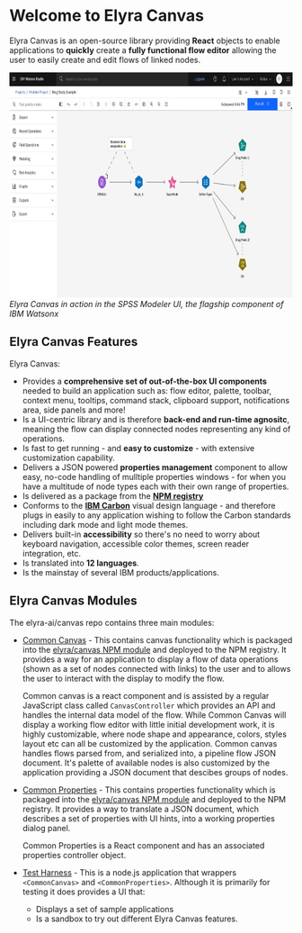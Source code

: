 # Welcome to Elyra Canvas

Elyra Canvas is an open-source library providing **React** objects to enable applications to
**quickly** create a **fully functional flow editor** allowing the user to easily create and edit
flows of linked nodes.

<p>
	<img src="assets/spss-modeler.gif" width="800" height="400"/>
	<br />
	<em>Elyra Canvas in action in the SPSS Modeler UI, the flagship component of IBM Watsonx</em>
</p>

## Elyra Canvas Features

Elyra Canvas:

* Provides a **comprehensive set of out-of-the-box UI components** needed to build
an application such as: flow editor, palette, toolbar, context menu, tooltips, command stack,
clipboard support, notifications area, side panels and more!
* Is a UI-centric library and is therefore **back-end and run-time agnositc**, meaning the flow can
display connected nodes representing any kind of operations.
* Is fast to get running - and **easy to customize**  - with extensive customization capability.
* Delivers a JSON powered **properties management** component to allow easy, no-code handling of
mulltiple properties windows - for when you have a multitude of node types each with their own range of properties.
* Is delivered as a package from the [**NPM registry**](https://www.npmjs.com/package/@elyra/canvas)
* Conforms to the [**IBM Carbon**](https://carbondesignsystem.com/all-about-carbon/what-is-carbon/) visual design language - and therefore plugs in easily to any application wishing to follow the Carbon standards including dark mode and light mode themes.
* Delivers built-in **accessibility** so there's no need to worry about keyboard
navigation, accessible color themes, screen reader integration, etc.
* Is translated into **12 languages**.
* Is the mainstay of several IBM products/applications.


## Elyra Canvas Modules

The elyra-ai/canvas repo contains three main modules:

* [Common Canvas](03-common-canvas.md) - This contains canvas functionality which is packaged into the [elyra/canvas NPM module](https://www.npmjs.com/package/@elyra/canvas) and deployed to the NPM registry. It provides a way for an application to display a flow of data operations (shown as a set of nodes connected with links) to the user and to allows the user to interact with the display to modify the flow.

	Common canvas is a react component and is assisted by a regular JavaScript class called `CanvasController` which provides an API and handles the internal data model of the flow. While Common Canvas will display a working flow editor with little initial development work, it is highly customizable, where node shape and appearance, colors, styles layout etc can all be customized by the application. Common canvas handles flows parsed from, and serialized into, a pipeline flow JSON document. It's palette of available nodes is also customized by the application providing a JSON document that descibes groups of nodes.

* [Common Properties](04-common-properties.md) - This contains properties functionality which is packaged into the [elyra/canvas NPM module](https://www.npmjs.com/package/@elyra/canvas) and deployed to the NPM registry. It provides a way to translate a JSON document, which describes a set of properties with UI hints, into a working properties dialog panel.

	Common Properties is a React component and has an associated properties controller object.

* [Test Harness](https://github.com/elyra-ai/canvas/tree/master/canvas_modules/harness#test-harness) - This is a node.js application that wrappers `<CommonCanvas>` and `<CommonProperties>`. Although it is primarily for testing it does provides a UI that:
	* Displays a set of sample applications
	* Is a sandbox to try out different Elyra Canvas features.


